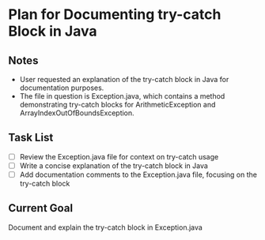 # Plan for Documenting try-catch Block in Java

## Notes
- User requested an explanation of the try-catch block in Java for documentation purposes.
- The file in question is Exception.java, which contains a method demonstrating try-catch blocks for ArithmeticException and ArrayIndexOutOfBoundsException.

## Task List
- [ ] Review the Exception.java file for context on try-catch usage
- [ ] Write a concise explanation of the try-catch block in Java
- [ ] Add documentation comments to the Exception.java file, focusing on the try-catch block

## Current Goal
Document and explain the try-catch block in Exception.java